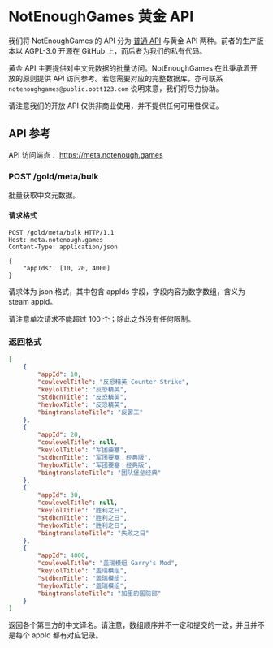 # NotEnoughGames 黄金 API

我们将 NotEnoughGames 的 API 分为 [普通 API](https://github.com/NotEnoughGames/metadata-server) 与黄金 API 两种。前者的生产版本以 AGPL-3.0 开源在 GitHub 上，而后者为我们的私有代码。

黄金 API 主要提供对中文元数据的批量访问。NotEnoughGames 在此秉承着开放的原则提供 API 访问参考。若您需要对应的完整数据库，亦可联系 `notenoughgames@public.oott123.com` 说明来意，我们将尽力协助。

请注意我们的开放 API 仅供非商业使用，并不提供任何可用性保证。

## API 参考

API 访问端点： https://meta.notenough.games

### POST /gold/meta/bulk

批量获取中文元数据。

#### 请求格式

```http
POST /gold/meta/bulk HTTP/1.1
Host: meta.notenough.games
Content-Type: application/json

{
    "appIds": [10, 20, 4000]
}
```

请求体为 json 格式，其中包含 appIds 字段，字段内容为数字数组，含义为 steam appid。

请注意单次请求不能超过 100 个；除此之外没有任何限制。

### 返回格式

```json
[
	{
		"appId": 10,
		"cowlevelTitle": "反恐精英 Counter-Strike",
		"keylolTitle": "反恐精英",
		"stdbcnTitle": "反恐精英",
		"heyboxTitle": "反恐精英",
		"bingtranslateTitle": "反罢工"
	},
	{
		"appId": 20,
		"cowlevelTitle": null,
		"keylolTitle": "军团要塞",
		"stdbcnTitle": "军团要塞：经典版",
		"heyboxTitle": "军团要塞：经典版",
		"bingtranslateTitle": "团队堡垒经典"
	},
	{
		"appId": 30,
		"cowlevelTitle": null,
		"keylolTitle": "胜利之日",
		"stdbcnTitle": "胜利之日",
		"heyboxTitle": "胜利之日",
		"bingtranslateTitle": "失败之日"
	},
	{
		"appId": 4000,
		"cowlevelTitle": "盖瑞模组 Garry's Mod",
		"keylolTitle": "盖瑞模组",
		"stdbcnTitle": "盖瑞模组",
		"heyboxTitle": "盖瑞模组",
		"bingtranslateTitle": "加里的国防部"
	}
]
```

返回各个第三方的中文译名。请注意，数组顺序并不一定和提交的一致，并且并不是每个 appId 都有对应记录。